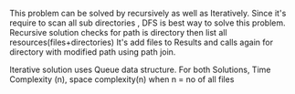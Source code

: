 This problem can be solved by recursively as well as Iteratively.
Since it's require to scan all sub directories , DFS is best way to solve this problem.
Recursive solution checks for path is directory then list all resources(files+directories)
It's add files to Results and calls again for directory with modified path using path join.
 
Iterative solution uses Queue data structure.
For both Solutions,
Time Complexity (n), space complexity(n) when n = no of all files
